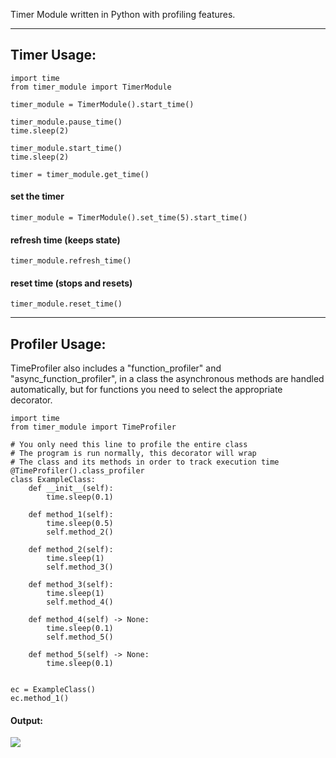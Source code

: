 Timer Module written in Python with profiling features.

___
## Timer Usage:
```
import time
from timer_module import TimerModule

timer_module = TimerModule().start_time()

timer_module.pause_time()
time.sleep(2)

timer_module.start_time()
time.sleep(2)

timer = timer_module.get_time()
```

#### set the timer
```
timer_module = TimerModule().set_time(5).start_time()
```

#### refresh time (keeps state)
```
timer_module.refresh_time()
```

#### reset time (stops and resets)
```
timer_module.reset_time()
```

___
## Profiler Usage:
TimeProfiler also includes a "function_profiler" and "async_function_profiler", in a class the asynchronous methods are handled automatically, but for functions you need to select the appropriate decorator.

```
import time
from timer_module import TimeProfiler

# You only need this line to profile the entire class 
# The program is run normally, this decorator will wrap 
# The class and its methods in order to track execution time
@TimeProfiler().class_profiler
class ExampleClass:
    def __init__(self):
        time.sleep(0.1)

    def method_1(self):
        time.sleep(0.5)
        self.method_2()

    def method_2(self):
        time.sleep(1)
        self.method_3()

    def method_3(self):
        time.sleep(1)
        self.method_4()

    def method_4(self) -> None:
        time.sleep(0.1)
        self.method_5()

    def method_5(self) -> None:
        time.sleep(0.1)


ec = ExampleClass()
ec.method_1()

```

#### Output:
![](https://github.com/syn-chromatic/timer-module/blob/main/images/output.png)
